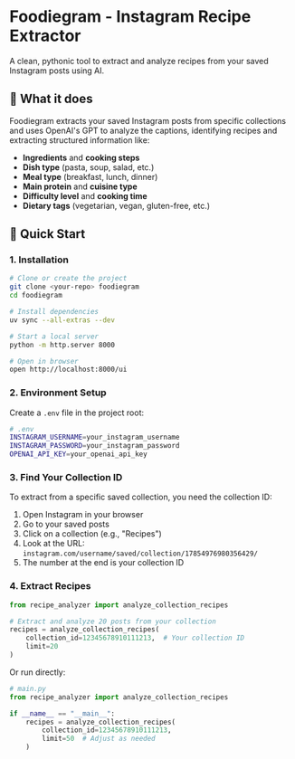 # Foodiegram - Instagram Recipe Extractor



A clean, pythonic tool to extract and analyze recipes from your saved Instagram posts using AI.

## 🍳 What it does

Foodiegram extracts your saved Instagram posts from specific collections and uses OpenAI's GPT to analyze the captions, identifying recipes and extracting structured information like:

- **Ingredients** and **cooking steps**
- **Dish type** (pasta, soup, salad, etc.)
- **Meal type** (breakfast, lunch, dinner)
- **Main protein** and **cuisine type**
- **Difficulty level** and **cooking time**
- **Dietary tags** (vegetarian, vegan, gluten-free, etc.)

## 🚀 Quick Start

### 1. Installation

```bash
# Clone or create the project
git clone <your-repo> foodiegram
cd foodiegram

# Install dependencies
uv sync --all-extras --dev

# Start a local server
python -m http.server 8000

# Open in browser
open http://localhost:8000/ui
```

### 2. Environment Setup

Create a `.env` file in the project root:

```bash
# .env
INSTAGRAM_USERNAME=your_instagram_username
INSTAGRAM_PASSWORD=your_instagram_password
OPENAI_API_KEY=your_openai_api_key
```

### 3. Find Your Collection ID

To extract from a specific saved collection, you need the collection ID:

1. Open Instagram in your browser
2. Go to your saved posts
3. Click on a collection (e.g., "Recipes")
4. Look at the URL: `instagram.com/username/saved/collection/17854976980356429/`
5. The number at the end is your collection ID

### 4. Extract Recipes

```python
from recipe_analyzer import analyze_collection_recipes

# Extract and analyze 20 posts from your collection
recipes = analyze_collection_recipes(
    collection_id=12345678910111213,  # Your collection ID
    limit=20
)
```

Or run directly:

```python
# main.py
from recipe_analyzer import analyze_collection_recipes

if __name__ == "__main__":
    recipes = analyze_collection_recipes(
        collection_id=12345678910111213,
        limit=50  # Adjust as needed
    )
```

